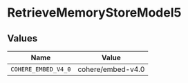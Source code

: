 # RetrieveMemoryStoreModel5


## Values

| Name                | Value               |
| ------------------- | ------------------- |
| `COHERE_EMBED_V4_0` | cohere/embed-v4.0   |